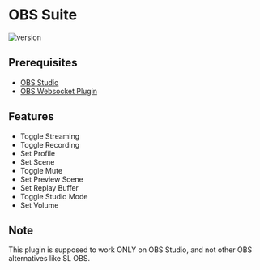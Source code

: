 # OBS Suite

![version](https://img.shields.io/badge/Version-2.0.1-green)

## Prerequisites 

* [OBS Studio](https://obsproject.com/)
* [OBS Websocket Plugin](https://github.com/Palakis/obs-websocket/releases/)

## Features 

* Toggle Streaming
* Toggle Recording
* Set Profile
* Set Scene
* Toggle Mute
* Set Preview Scene
* Set Replay Buffer
* Toggle Studio Mode
* Set Volume

## Note

This plugin is supposed to work ONLY on OBS Studio, and not other OBS alternatives like SL OBS.